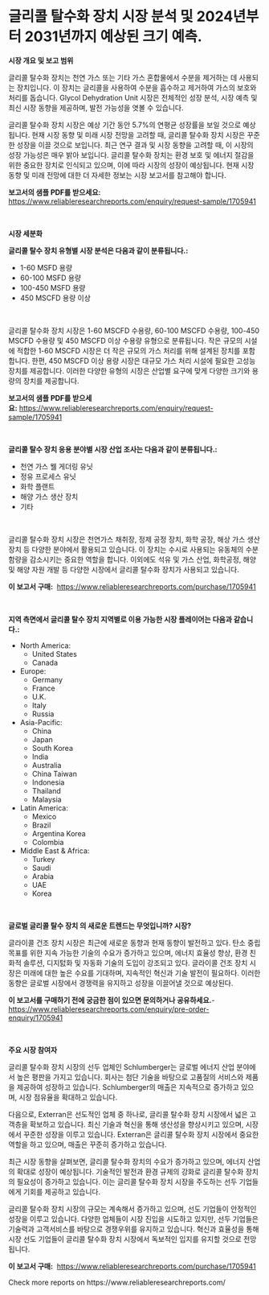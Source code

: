 <p><h1>글리콜 탈수화 장치 시장 분석 및 2024년부터 2031년까지 예상된 크기 예측.</h1></p><p><strong>시장 개요 및 보고 범위</strong></p>
<p><p>글리콜 탈수화 장치는 천연 가스 또는 기타 가스 혼합물에서 수분을 제거하는 데 사용되는 장치입니다. 이 장치는 글리콜을 사용하여 수분을 흡수하고 제거하여 가스의 보호와 처리를 돕습니다. Glycol Dehydration Unit 시장은 전체적인 성장 분석, 시장 예측 및 최신 시장 동향을 제공하며, 발전 가능성을 엿볼 수 있습니다. </p><p>글리콜 탈수화 장치 시장은 예상 기간 동안 5.7%의 연평균 성장률을 보일 것으로 예상됩니다. 현재 시장 동향 및 미래 시장 전망을 고려할 때, 글리콜 탈수화 장치 시장은 꾸준한 성장을 이끌 것으로 보입니다. 최근 연구 결과 및 시장 동향을 고려할 때, 이 시장의 성장 가능성은 매우 밝아 보입니다. 글리콜 탈수화 장치는 환경 보호 및 에너지 절감을 위한 중요한 장치로 인식되고 있으며, 이에 따라 시장의 성장이 예상됩니다. 현재 시장 동향 및 미래 전망에 대한 더 자세한 정보는 시장 보고서를 참고해야 합니다.</p></p>
<p><strong>보고서의 샘플 PDF를 받으세요:</strong> <a href="https://www.reliableresearchreports.com/enquiry/request-sample/1705941">https://www.reliableresearchreports.com/enquiry/request-sample/1705941</a></p>
<p>&nbsp;</p>
<p><strong>시장 세분화</strong></p>
<p><strong>글리콜 탈수 장치 유형별 시장 분석은 다음과 같이 분류됩니다.:</strong></p>
<p><ul><li>1-60 MSFD 용량</li><li>60-100 MSFD 용량</li><li>100-450 MSFD 용량</li><li>450 MSCFD 용량 이상</li></ul></p>
<p>&nbsp;</p>
<p><p>글리콜 탈수화 장치 시장은 1-60 MSCFD 수용량, 60-100 MSCFD 수용량, 100-450 MSCFD 수용량 및 450 MSCFD 이상 수용량 유형으로 분류됩니다. 작은 규모의 시설에 적합한 1-60 MSCFD 시장은 더 작은 규모의 가스 처리를 위해 설계된 장치를 포함합니다. 한편, 450 MSCFD 이상 용량 시장은 대규모 가스 처리 시설에 필요한 고성능 장치를 제공합니다. 이러한 다양한 유형의 시장은 산업별 요구에 맞게 다양한 크기와 용량의 장치를 제공합니다.</p></p>
<p><strong>보고서의 샘플 PDF를 받으세요:</strong>&nbsp;<a href="https://www.reliableresearchreports.com/enquiry/request-sample/1705941">https://www.reliableresearchreports.com/enquiry/request-sample/1705941</a></p>
<p>&nbsp;</p>
<p><strong> 글리콜 탈수 장치 응용 분야별 시장 산업 조사는 다음과 같이 분류됩니다.:</strong></p>
<p><ul><li>천연 가스 웰 게더링 유닛</li><li>정유 프로세스 유닛</li><li>화학 플랜트</li><li>해양 가스 생산 장치</li><li>기타</li></ul></p>
<p>&nbsp;</p>
<p><p>글리콜 탈수화 장치 시장은 천연가스 채취장, 정제 공정 장치, 화학 공장, 해상 가스 생산 장치 등 다양한 분야에서 활용되고 있습니다. 이 장치는 수시로 사용되는 유동체의 수분 함량을 감소시키는 중요한 역할을 합니다. 이외에도 석유 및 가스 산업, 화학공정, 해양 및 해양 자원 개발 등 다양한 시장에서 글리콜 탈수화 장치가 사용되고 있습니다.</p></p>
<p><strong>이 보고서 구매:</strong>&nbsp; <a href="https://www.reliableresearchreports.com/purchase/1705941">https://www.reliableresearchreports.com/purchase/1705941</a></p>
<p>&nbsp;</p>
<p><strong>지역 측면에서 글리콜 탈수 장치 지역별로 이용 가능한 시장 플레이어는 다음과 같습니다.:</strong></p>
<p><ul>
    <li>
        North America:
        <ul>
            <li>United States</li>
            <li>Canada</li>
        </ul>
    </li>
    <li>
        Europe:
        <ul>
            <li>Germany</li>
            <li>France</li>
            <li>U.K.</li>
            <li>Italy</li>
            <li>Russia</li>
        </ul>
    </li>
    <li>
        Asia-Pacific:
        <ul>
            <li>China</li>
            <li>Japan</li>
            <li>South Korea</li>
            <li>India</li>
            <li>Australia</li>
            <li>China Taiwan</li>
            <li>Indonesia</li>
            <li>Thailand</li>
            <li>Malaysia</li>
        </ul>
    </li>
    <li>
        Latin America:
        <ul>
            <li>Mexico</li>
            <li>Brazil</li>
            <li>Argentina Korea</li>
            <li>Colombia</li>
        </ul>
    </li>
    <li>
        Middle East & Africa:
        <ul>
            <li>Turkey</li>
            <li>Saudi</li>
            <li>Arabia</li>
            <li>UAE</li>
            <li>Korea</li>
        </ul>
    </li>
    </ul></p>
<p>&nbsp;</p>
<p><strong>글로벌 글리콜 탈수 장치 의 새로운 트렌드는 무엇입니까? 시장?</strong></p>
<p><p>글라이콜 건조 장치 시장은 최근에 새로운 동향과 현재 동향이 발전하고 있다. 탄소 중립 목표를 위한 지속 가능한 기술의 수요가 증가하고 있으며, 에너지 효율성 향상, 환경 친화적 솔루션, 디지턼화 및 자동화 기술의 도입이 강조되고 있다. 글라이콜 건조 장치 시장은 미래에 대한 높은 수요를 기대하며, 지속적인 혁신과 기술 발전이 필요하다. 이러한 동향은 글로벌 시장에서 경쟁력을 유지하고 성장을 이끌어낼 것으로 예상된다.</p></p>
<p><strong>이 보고서를 구매하기 전에 궁금한 점이 있으면 문의하거나 공유하세요.</strong>- <a href="https://www.reliableresearchreports.com/enquiry/pre-order-enquiry/1705941">https://www.reliableresearchreports.com/enquiry/pre-order-enquiry/1705941</a></p>
<p>&nbsp;</p>
<p><strong>주요 시장 참여자</strong></p>
<p><p>글리콜 탈수화 장치 시장의 선두 업체인 Schlumberger는 글로벌 에너지 산업 분야에서 높은 평판을 가지고 있습니다. 회사는 첨단 기술을 바탕으로 고품질의 서비스와 제품을 제공하여 성장하고 있습니다. Schlumberger의 매출은 지속적으로 증가하고 있으며, 시장 점유율을 확대하고 있습니다.</p><p>다음으로, Exterran은 선도적인 업체 중 하나로, 글리콜 탈수화 장치 시장에서 넓은 고객층을 확보하고 있습니다. 최신 기술과 혁신을 통해 생산성을 향상시키고 있으며, 시장에서 꾸준한 성장을 이루고 있습니다. Exterran은 글리콜 탈수화 장치 시장에서 중요한 역할을 하고 있으며, 매출은 꾸준히 증가하고 있습니다.</p><p>최근 시장 동향을 살펴보면, 글리콜 탈수화 장치의 수요가 증가하고 있으며, 에너지 산업의 확대로 성장이 예상됩니다. 기술적인 발전과 환경 규제의 강화로 글리콜 탈수화 장치의 필요성이 증가하고 있습니다. 이는 글리콜 탈수화 장치 시장을 주도하는 선두 기업들에게 기회를 제공하고 있습니다.</p><p>글리콜 탈수화 장치 시장의 규모는 계속해서 증가하고 있으며, 선도 기업들이 안정적인 성장을 이루고 있습니다. 다양한 업체들이 시장 진입을 시도하고 있지만, 선두 기업들은 기술력과 고객서비스를 바탕으로 경쟁우위를 유지하고 있습니다. 혁신과 효율성을 통해 시장 선도 기업들이 글리콜 탈수화 장치 시장에서 독보적인 입지를 유지할 것으로 전망됩니다.</p></p>
<p><strong>이 보고서 구매:</strong>&nbsp;&nbsp;<a href="https://www.reliableresearchreports.com/purchase/1705941">https://www.reliableresearchreports.com/purchase/1705941</a></p>
<p>Check more reports on https://www.reliableresearchreports.com/</p>
